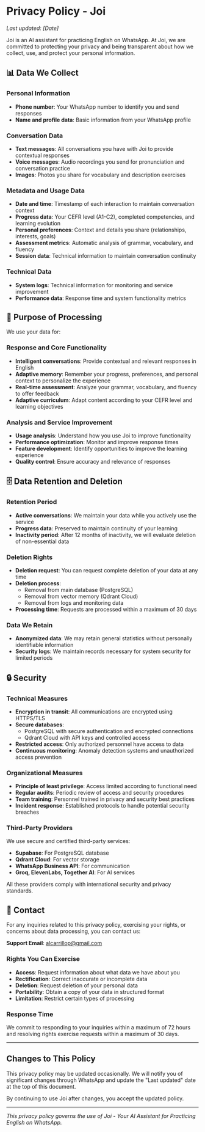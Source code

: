 # Privacy Policy - Joi

*Last updated: [Date]*

Joi is an AI assistant for practicing English on WhatsApp. At Joi, we are committed to protecting your privacy and being transparent about how we collect, use, and protect your personal information.

## 📊 Data We Collect

### Personal Information
- **Phone number**: Your WhatsApp number to identify you and send responses
- **Name and profile data**: Basic information from your WhatsApp profile

### Conversation Data
- **Text messages**: All conversations you have with Joi to provide contextual responses
- **Voice messages**: Audio recordings you send for pronunciation and conversation practice
- **Images**: Photos you share for vocabulary and description exercises

### Metadata and Usage Data
- **Date and time**: Timestamp of each interaction to maintain conversation context
- **Progress data**: Your CEFR level (A1-C2), completed competencies, and learning evolution
- **Personal preferences**: Context and details you share (relationships, interests, goals)
- **Assessment metrics**: Automatic analysis of grammar, vocabulary, and fluency
- **Session data**: Technical information to maintain conversation continuity

### Technical Data
- **System logs**: Technical information for monitoring and service improvement
- **Performance data**: Response time and system functionality metrics

## 🎯 Purpose of Processing

We use your data for:

### Response and Core Functionality
- **Intelligent conversations**: Provide contextual and relevant responses in English
- **Adaptive memory**: Remember your progress, preferences, and personal context to personalize the experience
- **Real-time assessment**: Analyze your grammar, vocabulary, and fluency to offer feedback
- **Adaptive curriculum**: Adapt content according to your CEFR level and learning objectives

### Analysis and Service Improvement
- **Usage analysis**: Understand how you use Joi to improve functionality
- **Performance optimization**: Monitor and improve response times
- **Feature development**: Identify opportunities to improve the learning experience
- **Quality control**: Ensure accuracy and relevance of responses

## 🗄️ Data Retention and Deletion

### Retention Period
- **Active conversations**: We maintain your data while you actively use the service
- **Progress data**: Preserved to maintain continuity of your learning
- **Inactivity period**: After 12 months of inactivity, we will evaluate deletion of non-essential data

### Deletion Rights
- **Deletion request**: You can request complete deletion of your data at any time
- **Deletion process**: 
  - Removal from main database (PostgreSQL)
  - Removal from vector memory (Qdrant Cloud)
  - Removal from logs and monitoring data
- **Processing time**: Requests are processed within a maximum of 30 days

### Data We Retain
- **Anonymized data**: We may retain general statistics without personally identifiable information
- **Security logs**: We maintain records necessary for system security for limited periods

## 🔒 Security

### Technical Measures
- **Encryption in transit**: All communications are encrypted using HTTPS/TLS
- **Secure databases**: 
  - PostgreSQL with secure authentication and encrypted connections
  - Qdrant Cloud with API keys and controlled access
- **Restricted access**: Only authorized personnel have access to data
- **Continuous monitoring**: Anomaly detection systems and unauthorized access prevention

### Organizational Measures
- **Principle of least privilege**: Access limited according to functional need
- **Regular audits**: Periodic review of access and security procedures
- **Team training**: Personnel trained in privacy and security best practices
- **Incident response**: Established protocols to handle potential security breaches

### Third-Party Providers
We use secure and certified third-party services:
- **Supabase**: For PostgreSQL database
- **Qdrant Cloud**: For vector storage
- **WhatsApp Business API**: For communication
- **Groq, ElevenLabs, Together AI**: For AI services

All these providers comply with international security and privacy standards.

## 📧 Contact

For any inquiries related to this privacy policy, exercising your rights, or concerns about data processing, you can contact us:

**Support Email**: alcarrillop@gmail.com

### Rights You Can Exercise
- **Access**: Request information about what data we have about you
- **Rectification**: Correct inaccurate or incomplete data
- **Deletion**: Request deletion of your personal data
- **Portability**: Obtain a copy of your data in structured format
- **Limitation**: Restrict certain types of processing

### Response Time
We commit to responding to your inquiries within a maximum of 72 hours and resolving rights exercise requests within a maximum of 30 days.

---

## Changes to This Policy

This privacy policy may be updated occasionally. We will notify you of significant changes through WhatsApp and update the "Last updated" date at the top of this document.

By continuing to use Joi after changes, you accept the updated policy.

---

*This privacy policy governs the use of Joi - Your AI Assistant for Practicing English on WhatsApp.* 